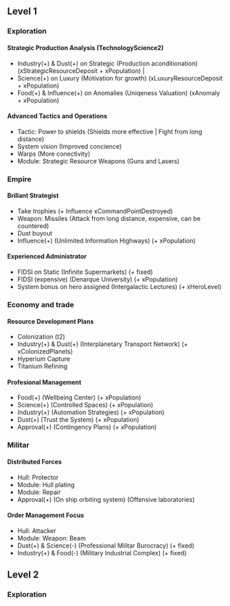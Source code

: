 ## Level 1
### Exploration
#### Strategic Production Analysis (TechnologyScience2)
 - Industry(+) & Dust(+) on Strategic 	(Production aconditionation) 			(xStrategicResourceDeposit + xPopulation) | 
 - Science(+) on Luxury 								(Motivation for growth) 					(xLuxuryResourceDeposit + xPopulation)
 - Food(+) & Influence(+) on Anomalies 	(Uniqeness Valuation)							(xAnomaly + xPopulation)

#### Advanced Tactics and Operations
 - Tactic: Power to shields 						(Shields more effective | Fight from long distance)
 - System vision 												(Improved concience)
 - Warps 																(More conectivity)	
 - Module: Strategic Resource Weapons 	(Guns and Lasers)

### Empire
#### Brillant Strategist
 - Take trophies												(+ Influence xCommandPointDestroyed)
 - Weapon: Missiles											(Attack from long distance, expensive, can be countered)
 - Dust buyout													
 - Influence(+) 												(Unlimited Information Highways)  (+ xPopulation)

#### Experienced Administrator
 - FIDSI on Static 											(Infinite Supermarkets)						(+ fixed)
 - FIDSI (expensive) 										(Denarque University) 						(+ xPopulation)
 - System bonus on hero assigned 				(Intergalactic Lectures)					(+ xHeroLevel)

### Economy and trade
#### Resource Development Plans
 - Colonization (t2)
 - Industry(+) & Dust(+) (Interplanetary Transport Network)  							(+ xColonizedPlanets)
 - Hyperium Capture
 - Titanium Refining

#### Profesional Management
 - Food(+) 															(Wellbeing Center) 								(+ xPopulation)
 - Science(+)							 							(Controlled Spaces) 							(+ xPopulation)
 - Industry(+) 													(Automation Strategies) 					(+ xPopulation)
 - Dust(+) 															(Trust the System) 								(+ xPopulation)
 - Approval(+)							   					(Contingency Plans) 							(+ xPopulation) 

### Militar
#### Distributed Forces
 - Hull: Protector
 - Module: Hull plating
 - Module: Repair
 - Approval(+) (On ship orbiting system) (Offensive laboratories)

#### Order Management Focus
 - Hull: Attacker
 - Module: Weapon: Beam
 - Dust(+) & Science(-) 								(Professional Militar Burocracy) 	(+ fixed)
 - Industry(+) & Food(-) 								(Military Industrial Complex) 		(+ fixed)

## Level 2
### Exploration
#### 